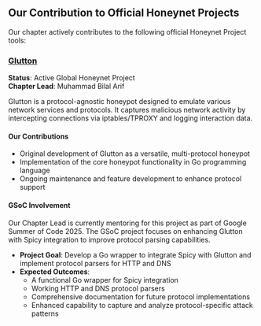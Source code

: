 ## Our Contribution to Official Honeynet Projects

Our chapter actively contributes to the following official Honeynet Project tools:

### [Glutton](https://github.com/mushorg/glutton)

**Status**: Active Global Honeynet Project  
**Chapter Lead**: Muhammad Bilal Arif  

Glutton is a protocol-agnostic honeypot designed to emulate various network services and protocols. It captures malicious network activity by intercepting connections via iptables/TPROXY and logging interaction data. 

#### Our Contributions
- Original development of Glutton as a versatile, multi-protocol honeypot
- Implementation of the core honeypot functionality in Go programming language
- Ongoing maintenance and feature development to enhance protocol support

#### GSoC Involvement
Our Chapter Lead is currently mentoring for this project as part of Google Summer of Code 2025. The GSoC project focuses on enhancing Glutton with Spicy integration to improve protocol parsing capabilities.

- **Project Goal**: Develop a Go wrapper to integrate Spicy with Glutton and implement protocol parsers for HTTP and DNS
- **Expected Outcomes**: 
  - A functional Go wrapper for Spicy integration
  - Working HTTP and DNS protocol parsers
  - Comprehensive documentation for future protocol implementations
  - Enhanced capability to capture and analyze protocol-specific attack patterns
